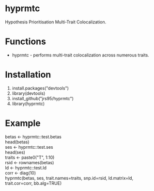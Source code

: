 # hyprmtc
Hypothesis Prioritisation Multi-Trait Colocalization.

# Functions
* hyprmtc - performs multi-trait colocalization across numerous traits.  

# Installation
1. install.packages("devtools")
2. library(devtools) 
3. install_github("jrs95/hyprmtc")
4. library(hyprmtc)

# Example
betas <- hyprmtc::test.betas  
head(betas)  
ses <- hyprmtc::test.ses  
head(ses)  
traits <- paste0("T", 1:10)  
rsid <- rownames(betas)    
ld <- hyprmtc::test.ld  
corr <- diag(10)  
hyprmtc(betas, ses, trait.names=traits, snp.id=rsid, ld.matrix=ld, trait.cor=corr, bb.alg=TRUE)  
